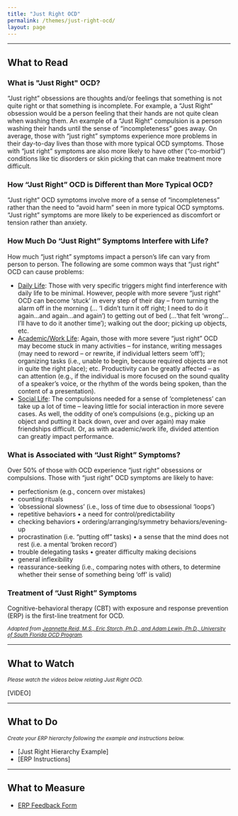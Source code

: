 ```yaml
---
title: "Just Right OCD"
permalink: /themes/just-right-ocd/
layout: page
---
```

- - - -
## What to Read
### What is "Just Right" OCD?
 “Just right” obsessions are thoughts and/or feelings that something is not quite right or that something is incomplete. For example, a “Just Right” obsession would be a person feeling that their hands are not quite clean when washing them. An example of a “Just Right” compulsion is a person washing their hands until the sense of “incompleteness” goes away. On average, those with “just right” symptoms experience more problems in their day-to-day lives than those with more typical OCD symptoms. Those with “just right” symptoms are also more likely to have other (“co-morbid”) conditions like tic disorders or skin picking that can make treatment more difficult. 

### How “Just Right” OCD is Different than More Typical OCD?
“Just right” OCD symptoms involve more of a sense of “incompleteness” rather than the need to “avoid harm” seen in more typical OCD symptoms. “Just right” symptoms are more likely to be experienced as discomfort or tension rather than anxiety.

### How Much Do “Just Right” Symptoms Interfere with Life?
How much “just right” symptoms impact a person’s life can vary from person to person. The following are some common ways that “just right” OCD can cause problems:
- <ins>Daily Life</ins>: Those with very specific triggers might find interference with daily life to be minimal. However, people with more severe “just right” OCD can become ‘stuck’ in every step of their day – from turning the alarm off in the morning (... ‘I didn’t turn it off right; I need to do it again…and again…and again’) to getting out of bed (…‘that felt ‘wrong’…I’ll have to do it another time’); walking out the door; picking up objects, etc.
- <ins>Academic/Work Life</ins>: Again, those with more severe “just right” OCD may become stuck in many activities – for instance, writing messages (may need to reword – or rewrite, if individual letters seem ‘off’); organizing tasks (i.e., unable to begin, because required objects are not in quite the right place); etc. Productivity can be greatly affected – as can attention (e.g., if the individual is more focused on the sound quality of a speaker’s voice, or the rhythm of the words being spoken, than the content of a presentation).
- <ins>Social Life</ins>: The compulsions needed for a sense of ‘completeness’ can take up a lot of time – leaving little for social interaction in more severe cases. As well, the oddity of one’s compulsions (e.g., picking up an object and putting it back down, over and over again) may make friendships difficult. Or, as with academic/work life, divided attention can greatly impact performance. 

### What is Associated with “Just Right” Symptoms? 
Over 50% of those with OCD experience “just right” obsessions or compulsions. Those with “just right” OCD symptoms are likely to have:
- perfectionism (e.g., concern over mistakes)
- counting rituals
- ‘obsessional slowness’ (i.e., loss of time due to obsessional ‘loops’)
- repetitive behaviors • a need for control/predictability
- checking behaviors • ordering/arranging/symmetry behaviors/evening-up
- procrastination (i.e. “putting off” tasks) • a sense that the mind does not rest (i.e. a mental ‘broken record’)
- trouble delegating tasks • greater difficulty making decisions
- general inflexibility
- reassurance-seeking (i.e., comparing notes with others, to determine whether their sense of something being ‘off’ is valid)

### Treatment of “Just Right” Symptoms
Cognitive-behavioral therapy (CBT) with exposure and response prevention (ERP) is the first-line treatment for OCD.

<sup>*Adapted from <ins>[Jeannette Reid, M.S., Eric Storch, Ph.D., and Adam Lewin, Ph.D., University of South Florida OCD Program](https://iocdf.org/wp-content/uploads/2014/10/Just-right-OCD-Fact-Sheet.pdf)</ins>.*</sup>

- - - -

## What to Watch
<sup>*Please watch the videos below relating Just Right OCD.*</sup>

[VIDEO]

- - - -

## What to Do
<sup>*Create your ERP hierarchy following the example and instructions below.*</sup>

- [Just Right Hierarchy Example]
- [ERP Instructions]

- - - -

## What to Measure
- <ins>[ERP Feedback Form]([https://drive.google.com/file/d/1sV7AfEHtfEZfz-0nEUezAMLIThgSHe9u/view?usp=sharing)</ins>
